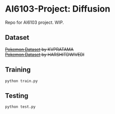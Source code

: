 # AI6103-Project: Diffusion
Repo for AI6103 project. WIP.


## Dataset
~~[Pokemon Dataset](https://www.kaggle.com/datasets/kvpratama/pokemon-images-dataset?resource=download) by KVPRATAMA~~  
~~[Pokemon Dataset](https://www.kaggle.com/datasets/thedagger/pokemon-generation-one) by HARSHITDWIVEDI~~

## Training
`python train.py`

## Testing
`python test.py`
